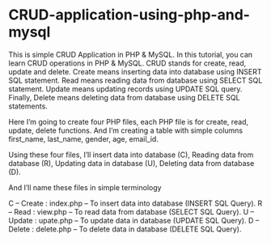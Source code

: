 # CRUD-application-using-php-and-mysql

This is simple CRUD Application in PHP & MySQL. In this tutorial, you can learn CRUD operations in PHP & MySQL. CRUD stands for create, read, update and delete. Create means inserting data into database using INSERT SQL statement. Read means reading data from database using SELECT SQL statement. Update means updating records using UPDATE SQL query. Finally, Delete means deleting data from database using DELETE SQL statements.

Here I’m going to create four PHP files, each PHP file is for create, read, update, delete functions. And I’m creating a table with simple columns first_name, last_name, gender, age, email_id.

Using these four files, I’ll insert data into database (C), Reading data from database (R), Updating data in database (U), Deleting data from database (D).

And I’ll name these files in simple terminology

C – Create : index.php – To insert data into database (INSERT SQL Query).
R – Read : view.php – To read data from database (SELECT SQL Query).
U – Update : upate.php – To update data in database (UPDATE SQL Query).
D – Delete : delete.php – To delete data in database (DELETE SQL Query).
